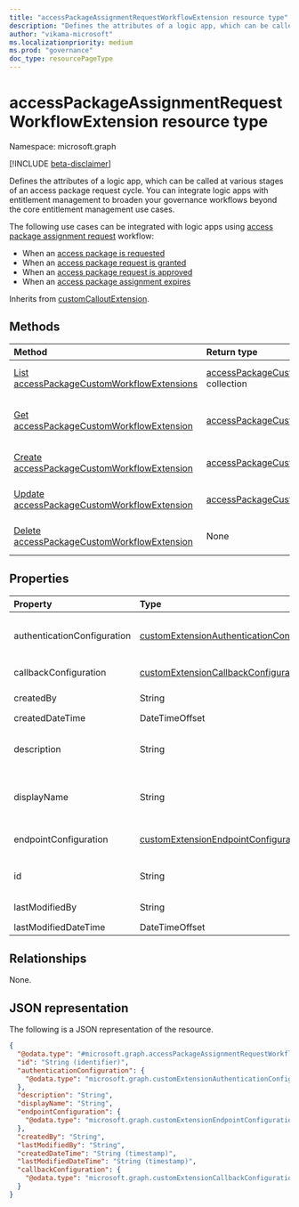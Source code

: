 ```yaml
---
title: "accessPackageAssignmentRequestWorkflowExtension resource type"
description: "Defines the attributes of a logic app, which can be called at various stages of an access package request cycle."
author: "vikama-microsoft"
ms.localizationpriority: medium
ms.prod: "governance"
doc_type: resourcePageType
---
```


# accessPackageAssignmentRequestWorkflowExtension resource type

Namespace: microsoft.graph

[!INCLUDE [beta-disclaimer](../../includes/beta-disclaimer.md)]

Defines the attributes of a logic app, which can be called at various stages of an access package request cycle. You can integrate logic apps with entitlement management to broaden your governance workflows beyond the core entitlement management use cases. 

The following use cases can be integrated with logic apps using [access package assignment request](accesspackageassignmentrequest.md) workflow:
- When an [access package is requested](accesspackageassignmentrequest.md)
- When an [access package request is granted](accesspackageassignmentrequest.md)
- When an [access package request is approved](accesspackageassignmentrequest.md)
- When an [access package assignment expires](accesspackageassignmentrequest.md)


Inherits from [customCalloutExtension](../resources/customcalloutextension.md).

## Methods
|Method|Return type|Description|
|:---|:---|:---|
|[List accessPackageCustomWorkflowExtensions](../api/accesspackagecatalog-list-accesspackagecustomworkflowextensions.md)|[accessPackageCustomWorkflowExtension](../resources/accesspackageassignmentrequestworkflowextension.md) collection|Get a list of the [accessPackageCustomWorkflowExtension](../resources/accesspackageassignmentrequestworkflowextension.md) objects and their properties.|
|[Get accessPackageCustomWorkflowExtension](../api/accessPackagecustomworkflowextension-get.md#access-package-assignment-request)|[accessPackageCustomWorkflowExtension](../resources/accesspackageassignmentrequestworkflowextension.md)|Read the properties and relationships of an [accessPackageCustomWorkflowExtension](../resources/accesspackageassignmentrequestworkflowextension.md) object.|
|[Create accessPackageCustomWorkflowExtension](../api/accesspackagecatalog-post-accesspackagecustomworkflowextensions.md#access-package-assignment-request)|[accessPackageCustomWorkflowExtension](../resources/accesspackageassignmentrequestworkflowextension.md)|Update the properties of an [accessPackageCustomWorkflowExtension](../resources/accesspackageassignmentrequestworkflowextension.md) object.|
|[Update accessPackageCustomWorkflowExtension](../api/accessPackageCustomWorkflowExtension-update.md)|[accessPackageCustomWorkflowExtension](../resources/accesspackageassignmentrequestworkflowextension.md)|Update the properties of an [accessPackageCustomWorkflowExtension](../resources/accesspackageassignmentrequestworkflowextension.md) object.|
|[Delete accessPackageCustomWorkflowExtension](../api/accessPackageCustomWorkflowExtension-delete.md)|None|Delete an [accessPackageCustomWorkflowExtension](../resources/accesspackageassignmentrequestworkflowextension.md) object.|

## Properties
|Property|Type|Description|
|:---|:---|:---|
|authenticationConfiguration|[customExtensionAuthenticationConfiguration](../resources/customextensionauthenticationconfiguration.md)|Configuration for securing the API call to the logic app. For example, using OAuth client credentials flow. Inherited from [customCalloutExtension](../resources/customcalloutextension.md).|
|callbackConfiguration|[customExtensionCallbackConfiguration](../resources/customextensioncallbackconfiguration.md)|The callback configuration for a custom extension.|
|createdBy|String|Identity with UPN as display name who created the entity.|
|createdDateTime|DateTimeOffset|Entity created datetime.|
|description|String|Description for the customAccessPackageWorkflowExtension object. Inherited from [customCalloutExtension](../resources/customcalloutextension.md).|
|displayName|String|Display name for the customAccessPackageWorkflowExtension object. Inherited from [customCalloutExtension](../resources/customcalloutextension.md).|
|endpointConfiguration|[customExtensionEndpointConfiguration](../resources/customextensionendpointconfiguration.md)|The type and details for configuring the endpoint to call the logic app's workflow. Inherited from [customCalloutExtension](../resources/customcalloutextension.md).|
|id|String|Identifier for the customAccessPackageWorkflowExtension object. Inherited from [entity](../resources/entity.md).|
|lastModifiedBy|String|Identity with UPN as display name who modified entity. |
|lastModifiedDateTime|DateTimeOffset|Entity modified datetime.|

## Relationships
None.

## JSON representation
The following is a JSON representation of the resource.
<!-- {
  "blockType": "resource",
  "keyProperty": "id",
  "@odata.type": "microsoft.graph.accessPackageAssignmentRequestWorkflowExtension",
  "baseType": "microsoft.graph.customCalloutExtension",
  "openType": false
}
-->
``` json
{
  "@odata.type": "#microsoft.graph.accessPackageAssignmentRequestWorkflowExtension",
  "id": "String (identifier)",
  "authenticationConfiguration": {
    "@odata.type": "microsoft.graph.customExtensionAuthenticationConfiguration"
  },
  "description": "String",
  "displayName": "String",
  "endpointConfiguration": {
    "@odata.type": "microsoft.graph.customExtensionEndpointConfiguration"
  },
  "createdBy": "String",
  "lastModifiedBy": "String",
  "createdDateTime": "String (timestamp)",
  "lastModifiedDateTime": "String (timestamp)",
  "callbackConfiguration": {
    "@odata.type": "microsoft.graph.customExtensionCallbackConfiguration"
  }
}
```

